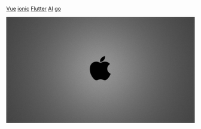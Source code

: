 [Vue](Vue/)
[ionic](ionic/)
[Flutter](Flutter/)
[AI](AI)
[go](go)



<!-- background image -->
![](asset/images/pg.jpg)